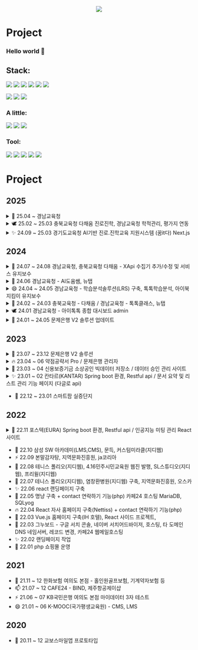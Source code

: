 <!--

//주석 처리 시작

https://www.w3schools.com/charsets/ref_emoji.asp

**color000/color000** is a ✨ _special_ ✨ repository because its `README.md` (this file) appears on your GitHub profile.

Here are some ideas to get you started:

- 🔭 I’m currently working on ...
- 🌱 I’m currently learning ...
- 👯 I’m looking to collaborate on ...
- 🤔 I’m looking for help with ...
- 💬 Ask me about ...
- 📫 How to reach me: ...
- 😄 Pronouns: ...
- ⚡ Fun fact: ...🔥 최고의 이모티콘 ...
https://emojipedia.org/ko/search?q=phone // 이모지 검색
<img src="https://img.shields.io/badge/Flutter-02569B?style=flat&logo=Flutter&logoColor=white" /> 
//주석 처리 끝-->

<div align="center">
<img src="https://capsule-render.vercel.app/api?type=waving&color=auto&height=300&section=header&text=DongHyun%20Moon&fontSize=90" />
</div>

# Project

### Hello world 👋

## Stack: 

<img src="https://img.shields.io/badge/Next.js-000000?style=flat&logo=Next.js&logoColor=white" /> <img src="https://img.shields.io/badge/Vercel-000000?style=flat&logo=Vercel&logoColor=white" /> <img src="https://img.shields.io/badge/React-46d5fc?style=flat&logo=React&logoColor=white" /> <img src="https://img.shields.io/badge/TypeScript-3178C6?style=flat&logo=TypeScript&logoColor=white" /> <img src="https://img.shields.io/badge/reactquery-FF4154?style=flat&logo=react-query&logoColor=white" /> <img src="https://img.shields.io/badge/Recoil-3578E5?style=flat&logo=recoil&logoColor=white" /> 

<img src="https://img.shields.io/badge/HTML5-E34F26?style=flat&logo=HTML5&logoColor=white" /> <img src="https://img.shields.io/badge/CSS3-1572B6?style=flat&logo=CSS3&logoColor=white" />
<img src="https://img.shields.io/badge/JavaScript-F7DF1E?style=flat&logo=JavaScript&logoColor=white" />

### A little:
<img src="https://img.shields.io/badge/PHP-777BB4?style=flat&logo=PHP&logoColor=white" /> <img src="https://img.shields.io/badge/CodeIgniter-EF4223?style=flat&logo=CodeIgniter&logoColor=white" /> <img src="https://img.shields.io/badge/MySql-4479A1?style=flat&logo=MySql&logoColor=white" />


### Tool: 
<img src="https://img.shields.io/badge/IntelliJIDEA-000000?style=flat&logo=IntelliJIDEA&logoColor=white" /> <img src="https://img.shields.io/badge/Figma-F24E1E?style=flat&logo=Figma&logoColor=white" />
<img src="https://img.shields.io/badge/AdobeXd-FF61F6?style=flat&logo=AdobeXd&logoColor=white" />
<img src="https://img.shields.io/badge/Notion-000000?style=flat&logo=Notion&logoColor=white" />
<img src="https://img.shields.io/badge/Slack-4A154B?style=flat&logo=Slack&logoColor=white" />

# Project

## 2025

<details>
<summary>🔭 25.04 ~ 경남교육청 </summary>

 > <sub style="color: lightgray;"> - 경남교육청 톡톡학습분석 Next.js <br/>
    - 경남교육청 톡톡학습분석 <br/>
    </sub>
</details>

<details>
<summary>🕊️ 25.02 ~ 25.03 충북교육청 다채움 진로진학, 경남교육청 학적관리, 평가지 연동 </summary>

 > <sub style="color: lightgray;"> - 워크넷 심리검사 추가 <br/>
    - 새학기 시작에 맞는 진학관리, 진급 관리 기능 추가 <br/>
    - 경남교육청 톡톡클래스/톡톡콘텐츠 사이트 평가지관리 연동 추가 <br/>
    - 경남교육청 지원센터 개편 <br/>
    - 경남교육청 아이톡톡 포털 사이트 구축 <br/>
    </sub>
</details>


<details>
<summary>✨ 24.09 ~ 25.03 경기도교육청 AI기반 진로.진학교육 지원시스템 (꿈it다) Next.js </summary>

 > <sub style="color: lightgray;"> - Next.js 프로젝트 설치 및 세팅 <br/>
     - 서버 컴포넌트(route api 사용 등) / 클라이언트 컴포넌트 사용
     - 커리어넷 API, 워크넷 API를 사용하여 진로심리검사 테스트, pdf 미리보기, 심리검사 결과보기 커스텀, AI진로 진학 추천 등 구현 <br/>
     - 검사 리스트 (진로흥미탐색, 진로인식검사, 직업적성검사, 직업가치관검사, 직업흥미검사(H), 직업흥미검사(K), 진로성숙도검사, 진로개발역량검사, 청소년 인성검사, 청소년 직업흥미검사(개정), 고등학생 적성검사)<br/>
     - next-auth 사용, 로그인 세션 유지 및 로그아웃 기능 구현 <br/>
     - 미들웨어 설정, 로그인 한 유저의 권한별 접근 처리 구현 <br/>
     - 다국어 json 처리 / GoogleTranslate 사용으로 전체 페이지 다국어 처리 구현 <br/>
     - 디지털 원패스 로그인 (oauth2.0) 구현 <br/>
     - 세션정보 클라이언트에서 공통으로 사용할 수 있는 recoil 사용 <br/>
     - react-query 사용하여 캐싱 처리 및 불필요한 데이터 요청 하지 않도록 구현 <br/>
     - 챗봇, AI모의면접 연동(제네시스랩), AI모의면접 결과 <br/>
     - pem 파일 연동 server.js 사용으로 로컬 환경(hosts)에서 인증서 도메인 사용 설정 <br/>
     - 웹접근성및 호환성 점검 테스트 감리, 보안취약점점검결과 감리 통과 <br/>
     - 테스트 케이스 작성 및 리스트 관리 <br/>
     - Node JS 20.x, React 18.x, Next.js 14.x, @tanstack/react-query v5, Recoil
    </sub>
    
</details>

## 2024


<details>
<summary>🔧 24.07 ~ 24.08 경남교육청, 충북교육청 다채움 - XApi 수집기 추가/수정 및 서비스 유지보수 </summary>

 > <sub style="color: lightgray;"> - Xapi 수집기 수정 및 추가 <br/>
     - 업로드 기능 종류 추가 <br/>
     - 뉴탭 위젯, 감정종류 수정 <br/>
     - LRS 기능 오류 수정 <br/>
     - 톡톡학습분석 학생 및 학부모 화면 추가 <br/>
     - 톡톡웹오피스 기능 수정 <br/>
     - 대시보드 차트 변경 및 파킹페이지 작업 <br/>
    </sub>
    
</details>

<details>
<summary>💬 24.06 경남교육청 - AI도움쌤, 뉴탭 </summary>

 > <sub style="color: lightgray;"> - AI도움쌤 업로드 모듈 개발 <br/>
     - 톡톡 콘텐츠, 톡톡 교과서, 톡톡 웹오피스 업로드 모듈 개발 <br/>
     - 하이퍼메타 api, 한컴 api <br/>
     - 뉴탭 AI 도움쌤 뱃지 <br/>
     - 뉴탭 AI 검색 속도 기능 개선 <br/>
    </sub>
    
</details>

<details>
<summary>😄 24.04 ~ 24.05 경남교육청 - 학습분석솔루션(LRS) 구축, 톡톡학습분석, 아이북지킴이 유지보수 </summary>

 > <sub style="color: lightgray;"> - 학습분석솔루션(LRS) 구축 <br/>
     - 학습자, 단원&차시, 시간 별 활동 내역 통계 admin <br/>
     - 일 별 xAPI 데이터 내역 통계, 컨텐츠 수집 데이터 통계 및 xAPI 데이터 통계 리스트 화면 및 정렬, 조건 검색 <br/>
     - 경남교육청 톡톡학습분석, 아이북지킴이 디자인 변경 및 유지보수 작업 <br/>
    </sub>
    
</details>


<details>
<summary>🌈 24.02 ~ 24.03 충북교육청 - 다채움 / 경남교육청 - 톡톡클래스, 뉴탭 </summary>

 > <sub style="color: lightgray;"> - 경남교육청 뉴탭 개인정보 동의, 학적 정보 관리 admin, 개인정보동의 제출한 사용자 리스트 pdf로 개별다운로드, 묶음 다운로드 <br/>
     - 경남교육청 톡톡클래스 디자인 변경 및 유지보수 작업 <br/>
     - 경남교육청 톡톡웹오피스 디자인 변경 및 유지보수 작업 <br/>
     - 충북교육청 다채움 디자인 변경 및 유지보수 작업 <br/>
    </sub>
    
</details>

<details>
<summary>🕊️ 24.01 경남교육청 - 아이톡톡 종합 대시보드 admin </summary>

 > <sub style="color: lightgray;"> - 지역별 이용 통계 차트, 방문자수 통계, 학교급별 활성화 <br/>
    - 지역의 shp 파일을 QGIS 프로그램으로 json 파일로 변환후 svg로 변환 작업 <br/>
    - 해당 지도의 지역을 클릭시 해당 지역에 그래프 노출 기능 및 지역 상세 통계 <br/>
    </sub>
    
</details>

<details>
<summary>💖 24.01 ~ 24.05 문제은행 V2 솔루션 업데이트 </summary>

 > <sub style="color: lightgray;"> - 기존 시험지 이미지로 보여지던 작업 수식변환기 버전으로 변경 작업 <br/>
    - 속도 개선을 위한 메모이제이션 작업 <br/>
    - 1개의 문항이 전체 페이지를 넘어가는 경우 문항을 분리해서 단을 넘기는 기능 추가 <br/>
    - 각각의 문항이 담겨진 url에 담겨진 데이터를 문항 데이터화 하는 작업 <br/>
    - 압축된 이미지 decompress 작업 <br/>
    - html 형식 수식편집기에 맞게 변환작업
    </sub>
    
</details>


## 2023

<details>
<summary>🌱 23.07 ~ 23.12 문제은행 V2 솔루션</summary>

   > <sub style="color: lightgray;"> - 로그인 문자발송, 인증코드 입력 후 로그인, 로그인 유지, 인증 상태 유지, 로그인 스플래시 화면<br/>
    - 과제 확인, 달력 생성 및 날짜관리 커스텀, 모바일 기기 swipe 감지 기능 <br/>
    - 출제 문제 및 해설보기, 시험지 미리보기, 시험지 출력 <br/>
    - 성적처리, 성적표, 문자발송 등<br/>
    - 등록, 삭제, 조회 리스트 재갱신 관리<br/>
    - ApexCharts <br/>
    - hwp 문제등록 파일 mathJax로 수학 수식 변환 기능 <br/>
    </sub>
    
</details>

<details>
<summary>🔥 23.04 ~ 06 약점공략서 Pro / 문제은행 관리자 </summary>

   > <sub style="color: lightgray;"> - 테이블 오름차순 정렬, 내림차순 정렬<br/>
    - 개인 상세 모달<br/>
    - 등록, 삭제, 조회 리스트 재갱신 관리<br/>
    - 로그인, id저장, 자동로그인<br/>
    - 리뷰 상세 보기<br/>
    </sub>
    
</details>

<details>
<summary>🤔 23.03 ~ 04 신용보증기금 소상공인 빅데이터 저장소 / 데이터 승인 관리 사이트 </summary>
   
   > <sub style="color: lightgray;"> - 회원 관련 전반적인 기능 (로그인, 로그아웃, 회원가입, 회원탈퇴 등)<br/>
    - 데이터 분석실 예약<br/>
    - 가상화 시스템 예약<br/>
    - 공지사항, 문의사항, 자주묻는 질문 등 게시판 리스트<br/>
    - 해당 기능들에 대한 관리자 페이지
    </sub>
    
</details>

<details>
<summary>✨ 23.01 ~ 02 칸타르(KANTAR) Spring boot 환경, Restful api / 문서 요약 및 리스트 관리 기능 페이지 (다글로 api) </summary>
    
   > <sub style="color: lightgray;"> - 전체 리스트 내에 선택된 값에 따라 리스트를 랜더링 해주는 필터 기능<br/>
    - 필터 프리셋 저장<br/>
    - 필터 프리셋 불러오기<br/>
    - 체크된 필터 기준으로 리포트 생성<br/>
    - 리포트 개수에 따라 링크 이동 방식 분기 처리<br/>
    - api 파일 다운로드<br/>
    - 사용량 통계<br/>
    - 멤버 관리<br/>
    - 워드 클라우드<br/>
    - 공통 모달<br/>
    - 비밀번호 표시 눈가림 기능<br/>
    - 파일 업로드 드래그앤 드롭 기능<br/>
    - 업로드한 파일 확인<br/>
    - 체크박스 선택 후 선택된 개수 값 반환 기능<br/>
    - 로그인<br/>
    - 비밀번호 재설정<br/>
    - 토스트 알림
    </sub>
    
</details>

- 🌈 22.12 ~ 23.01 스마트팜 실증단지 

## 2022
<details>
<summary>🌱 22.11 포스텍(EURA) Spring boot 환경, Restful api / 인공지능 미팅 관리 React 사이트 </summary>
    
   > <sub style="color: lightgray;"> - 회원가입, 
    - 로그인<br/>
    - 자동로그인<br/>
    - 비밀번호 찾기<br/>
    - 회원가입시 이메일 중복체크<br/>
    - 프로필 및 편집<br/>
    - 레이아웃 분리<br/>
    - 프로젝트 설치<br/> 
    - Axios로 api처리<br/>
    - 이메일 인증 파라미터 확인 후 api 전송 처리<br/>
    - 발급된 쿠키로 쿠키 확인 처리하여 라우터로 로그인 분기 처리<br/>
    - 비로그인시 화면 처리<br/>
    - 404페이지 처리<br/>
    - 다중 파일 업로드<br/>
    - 개인화 작업<br/>
    - 날짜관련 정보 상태관리 api 전송<br/>
    - 시작날짜와 종료날짜 사이에 특정요일이 몇개 있는지 계산<br/>
    - 시작날짜와 종료날짜 사이에 격주단위로(1주 세고 1주 건너뛰고) 특정요일이 몇개 있는지 계산<br/>
    - 체크박스가 1개만 체크 되어있으면 해당 체크박스 disabled, 2개 이상이면 해제<br/>
    - 시작날짜와 종료날짜 사이에 특정 날짜(예를들어 12일)이 몇개 있는지 확인<br/>
    - 같은 모달로 생성, 수정, 삭제 같이 쓰기 등</sub>
    
</details>

- 🌈 22.10 삼성 SW 아카데미(LMS,CMS), 문득, 커스텀미라클(지디웹)
- ⚡ 22.09 본말감자탕, 지역문화진흥원, ja코리아
- 🤔 22.08 테니스 폴리오(지디웹), 4.16민주시민교육원 웹진 발행, SL스튜디오(지디웹), 프리윌(지디웹)
- 💬 22.07 테니스 폴리오(지디웹), 염창환병원(지디웹) 구축, 지역문화진흥원, 오스카
- ✨ 22.06 react 랜딩페이지 구축
- 🌱 22.05 명냥 구축 + contact 연락하기 기능(php) 카페24 호스팅 MariaDB, SQLyog
- 🔥 22.04 React 자사 홈페이지 구축(Nettiss) + contact 연락하기 기능(php)
- 🚀 22.03 Vue.js 홈페이지 구축(IH 호텔), React 사이드 프로젝트, 
- 🌈 22.03 그누보드 - 구글 서치 콘솔, 네이버 서치어드바이저, 호스팅, 타 도메인 DNS 네임서버, 레코드 변경, 카페24 웹메일호스팅
- ✨ 22.02 랜딩페이지 작업
- 🌻 22.01 php 쇼핑몰 운영

## 2021

- 💬 21.11 ~ 12 한화보험 여의도 본점 - 홀인원골프보험, 기계약자보험 등
- 📫 21.07 ~ 12 CAFE24 - BIND, 제주항공제이샵
- ⚡ 21.06 ~ 07 KB국민은행 여의도 본점 마이데이터 3자 테스트
- 😄 21.01 ~ 06 K-MOOC(국가평생교육원) - CMS, LMS

## 2020

- 🌱 20.11 ~ 12 교보스마일앱 프로토타입



